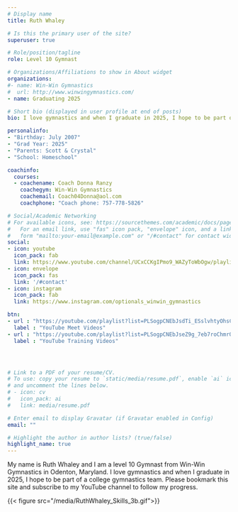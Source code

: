 ```yaml
---
# Display name
title: Ruth Whaley

# Is this the primary user of the site?
superuser: true

# Role/position/tagline
role: Level 10 Gymnast

# Organizations/Affiliations to show in About widget
organizations:
#- name: Win-Win Gymnastics
#  url: http://www.winwingymnastics.com/
- name: Graduating 2025

# Short bio (displayed in user profile at end of posts)
bio: I love gymnastics and when I graduate in 2025, I hope to be part of a college gymanstics team.

personalinfo:
- "Birthday: July 2007"
- "Grad Year: 2025"
- "Parents: Scott & Crystal"
- "School: Homeschool"

coachinfo:
  courses:
  - coachename: Coach Donna Ranzy
    coachegym: Win-Win Gymnastics
    coachemail: Coach04Donna@aol.com
    coachphone: "Coach phone: 757-778-5826"

# Social/Academic Networking
# For available icons, see: https://sourcethemes.com/academic/docs/page-builder/#icons
#   For an email link, use "fas" icon pack, "envelope" icon, and a link in the
#   form "mailto:your-email@example.com" or "/#contact" for contact widget.
social:
- icon: youtube
  icon_pack: fab
  link: https://www.youtube.com/channel/UCxCCKgIPmo9_WAZyToWbOgw/playlists
- icon: envelope
  icon_pack: fas
  link: '/#contact'
- icon: instagram
  icon_pack: fab
  link: https://www.instagram.com/optionals_winwin_gymnastics

btn:
- url : "https://youtube.com/playlist?list=PLSogpCNEbJsdTi_ESslvhtyOhsC9DU1Nm"
  label : "YouTube Meet Videos"
- url : "https://youtube.com/playlist?list=PLSogpCNEbJseZ9g_7eb7roChmrOJ-n0V3"
  label : "YouTube Training Videos"




# Link to a PDF of your resume/CV.
# To use: copy your resume to `static/media/resume.pdf`, enable `ai` icons in `params.toml`, 
# and uncomment the lines below.
# - icon: cv
#   icon_pack: ai
#   link: media/resume.pdf

# Enter email to display Gravatar (if Gravatar enabled in Config)
email: ""

# Highlight the author in author lists? (true/false)
highlight_name: true
---
```


My name is Ruth Whaley and I am a level 10 Gymnast from Win-Win Gymnastics in Odenton, Maryland.  I love gymnastics and when I graduate in 2025, I hope to be part of a college gymnastics team.  Please bookmark this site and subscribe to my YouTube channel to follow my progress.
  
{{< figure src="/media/RuthWhaley_Skills_3b.gif">}}
